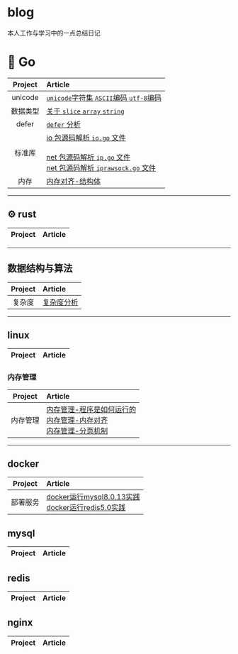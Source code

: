 # blog
本人工作与学习中的一点总结日记

# 🐳 Go

| Project | Article |
|:-------:|:------|
|unicode| [`unicode`字符集 `ASCII`编码 `utf-8`编码](https://github.com/w1991668899/blog/blob/master/go/unicode.md)|
|数据类型| [关于 `slice` `array` `string`](https://github.com/w1991668899/blog/blob/master/go/%E5%88%87%E7%89%87%E4%B8%8E%E6%95%B0%E7%BB%84.md)|
|defer|[`defer` 分析](https://github.com/w1991668899/blog/blob/master/go/defer.md)|
|标准库|[io 包源码解析 `io.go` 文件](https://github.com/w1991668899/blog/blob/master/go/io/io.md) <br><br>[net 包源码解析 `ip.go` 文件](https://github.com/w1991668899/blog/blob/master/go/net/net_ip.md)<br>[net 包源码解析 `iprawsock.go` 文件](https://github.com/w1991668899/blog/blob/master/go/net/net_iprawsock.md)|
|内存|[内存对齐-结构体](https://www.jianshu.com/p/a0c5315400a7)|



----------------------------

## ⚙ rust
| Project | Article |
|:-------:|:------|

--------------------------------------
## 数据结构与算法
| Project | Article |
|:-------:|:------|
|复杂度| [复杂度分析](https://www.jianshu.com/p/444c65ebb416)

--------------------------------------------------
## linux
| Project | Article |
|:-------:|:------|

### 内存管理
| Project | Article |
|:-------:|:------|
|内存管理| [内存管理-程序是如何运行的](https://www.jianshu.com/p/f42ad2f9af73)<br>[内存管理-内存对齐](https://www.jianshu.com/p/be89357ab475)<br>[内存管理-分页机制](https://www.jianshu.com/p/f9e362e64ef9)


---------------------------------------------------
## docker
| Project | Article |
|:-------:|:------|
|部署服务| [docker运行mysql8.0.13实践](https://www.jianshu.com/p/49f7e46cf4c6)<br>[docker运行redis5.0实践](https://www.jianshu.com/p/cb3f94b263da)

## mysql
| Project | Article |
|:-------:|:------|

## redis
| Project | Article |
|:-------:|:------|

## nginx
| Project| Article |
|:-------:|:------|






